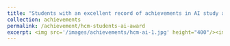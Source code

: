 ```yaml
---
title: "Students with an excellent record of achievements in AI study and research in Ho Chi Minh city (2019)."
collection: achievements 
permalink: /achievement/hcm-students-ai-award
excerpt: <img src='/images/achievements/hcm-ai-1.jpg' height="400"/><img src='/images/achievements/hcm-ai-2.jpg' height="400"/> 
---
```

